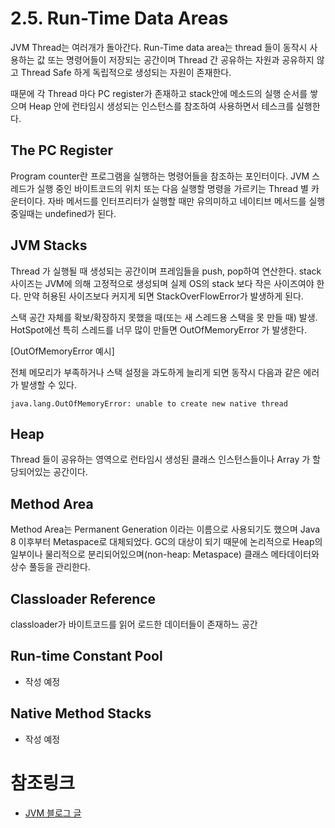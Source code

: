 # 2.5. Run-Time Data Areas

JVM Thread는 여러개가 돌아간다. Run-Time data area는 thread 들이 동작시 사용하는 값 또는 명령어들이 저장되는 공간이며 Thread 간 공유하는 자원과 공유하지 않고 Thread Safe 하게 독립적으로 생성되는 자원이 존재한다.

때문에 각 Thread 마다 PC register가 존재하고 stack안에 메소드의 실행 순서를 쌓으며 Heap 안에 런타임시 생성되는 인스턴스를 참조하여 사용하면서 테스크를 실행한다.

## The PC Register

Program counter란 프로그램을 실행하는 명령어들을 참조하는 포인터이다. JVM 스레드가 실행 중인 바이트코드의 위치 또는 다음 실행할 명령을 가르키는 Thread 별 카운터이다. 자바 메서드를 인터프리터가 실행할 때만 유의미하고 네이티브 메서드를 실행중일때는 undefined가 된다.

## JVM Stacks

Thread 가 실행될 때 생성되는 공간이며 프레임들을 push, pop하여 연산한다. stack 사이즈는 JVM에 의해 고정적으로 생성되며 실제 OS의 stack 보다 작은 사이즈여야 한다. 만약 허용된 사이즈보다 커지게 되면 StackOverFlowError가 발생하게 된다.

스택 공간 자체를 확보/확장하지 못했을 때(또는 새 스레드용 스택을 못 만들 때) 발생. HotSpot에선 특히 스레드를 너무 많이 만들면 OutOfMemoryError 가 발생한다.

[OutOfMemoryError 예시]

전체 메모리가 부족하거나 스택 설정을 과도하게 늘리게 되면 동작시 다음과 같은 에러가 발생할 수 있다.

```
java.lang.OutOfMemoryError: unable to create new native thread

```

## Heap

Thread 들이 공유하는 영역으로 런타임시 생성된 클래스 인스턴스들이나 Array 가 할당되어있는 공간이다.

## Method Area

Method Area는 Permanent Generation 이라는 이름으로 사용되기도 했으며 Java 8 이후부터 Metaspace로 대체되었다. GC의 대상이 되기 때문에 논리적으로 Heap의 일부이나 물리적으로 분리되어있으며(non-heap: Metaspace) 클래스 메타데이터와 상수 풀등을 관리한다.

## Classloader Reference

classloader가 바이트코드를 읽어 로드한 데이터들이 존재하느 공간

## Run-time Constant Pool

- 작성 예정

## Native Method Stacks

- 작성 예정

# 참조링크

- [JVM 블로그 글](https://blog.jamesdbloom.com/JVMInternals.html)
